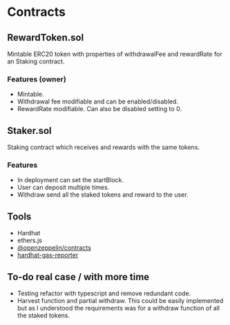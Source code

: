 # Contracts
## RewardToken.sol
Mintable ERC20 token with properties of withdrawalFee and rewardRate for an Staking contract.
### Features (owner)
- Mintable.
- Withdrawal fee modifiable and can be enabled/disabled.
- RewardRate modifiable. Can also be disabled setting to 0.
## Staker.sol
Staking contract which receives and rewards with the same tokens.
### Features
- In deployment can set the startBlock.
- User can deposit multiple times.
- Withdraw send all the staked tokens and reward to the user.

## Tools

- Hardhat
- ethers.js
- [@openzeppelin/contracts](https://docs.openzeppelin.com/contracts/4.x/)
- [hardhat-gas-reporter](https://www.npmjs.com/package/hardhat-gas-reporter)

## To-do real case / with more time
- Testing refactor with typescript and remove redundant code.
- Harvest function and partial withdraw. This could be easily implemented but as I understood the requirements was for a withdraw function of all the staked tokens. 